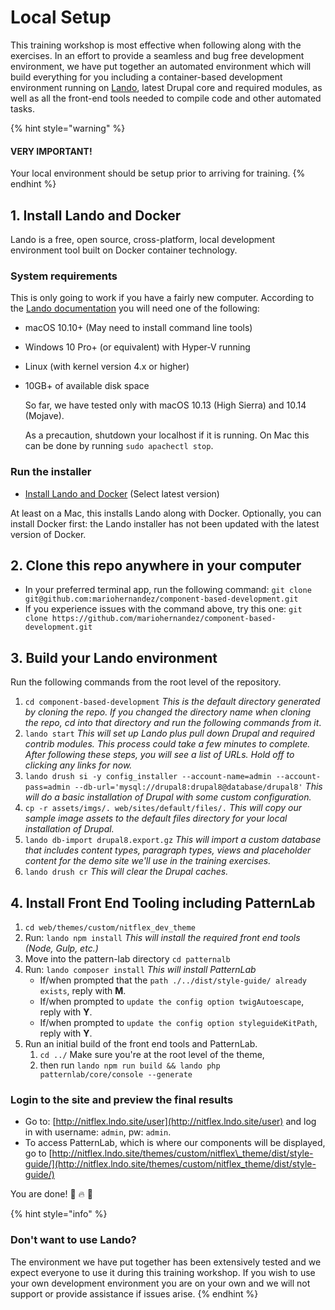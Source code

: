 # Local Setup

This training workshop is most effective when following along with the exercises. In an effort to provide a seamless and bug free development environment, we have put together an automated environment which will build everything for you including a container-based development environment running on [Lando](https://docs.devwithlando.io/), latest Drupal core and required modules, as well as all the front-end tools needed to compile code and other automated tasks.

{% hint style="warning" %}
#### VERY IMPORTANT!

Your local environment should be setup prior to arriving for training.
{% endhint %}

## 1. Install Lando and Docker

Lando is a free, open source, cross-platform, local development environment tool built on Docker container technology.

### System requirements

This is only going to work if you have a fairly new computer. According to the [Lando documentation](https://docs.devwithlando.io/installation/system-requirements.html#operating-system) you will need one of the following:

* macOS 10.10+ \(May need to install command line tools\)
* Windows 10 Pro+ \(or equivalent\) with Hyper-V running
* Linux \(with kernel version 4.x or higher\)
* 10GB+ of available disk space

  So far, we have tested only with macOS 10.13 \(High Sierra\) and 10.14 \(Mojave\).

  As a precaution, shutdown your localhost if it is running. On Mac this can be done by running `sudo apachectl stop`.

### Run the installer

* [Install Lando and Docker](https://github.com/lando/lando/releases) (Select latest version)

At least on a Mac, this installs Lando along with Docker. Optionally, you can install Docker first: the Lando installer has not been updated with the latest version of Docker.

## 2. Clone this repo anywhere in your computer

* In your preferred terminal app, run the following command:  `git clone git@github.com:mariohernandez/component-based-development.git`
* If you experience issues with the command above, try this one:  `git clone https://github.com/mariohernandez/component-based-development.git`

## 3. Build your Lando environment

Run the following commands from the root level of the repository.

1. `cd component-based-development`   _This is the default directory generated by cloning the repo. If you changed the directory name when cloning the repo, cd into that directory and run the following commands from it_.
2. `lando start`   _This will set up Lando plus pull down Drupal and required contrib modules. This process could take a few minutes to complete. After following these steps, you will see a list of URLs. Hold off to clicking any links for now._
3. `lando drush si -y config_installer --account-name=admin --account-pass=admin --db-url='mysql://drupal8:drupal8@database/drupal8'` _This will do a basic installation of Drupal with some custom configuration._
4. `cp -r assets/imgs/. web/sites/default/files/.`   _This will copy our sample image assets to the default files directory for your local installation of Drupal._
5. `lando db-import drupal8.export.gz`   _This will import a custom database that includes content types, paragraph types, views and placeholder content for the demo site we'll use in the training exercises._
6. `lando drush cr`  _This will clear the Drupal caches._

## 4. Install Front End Tooling including PatternLab

1. `cd web/themes/custom/nitflex_dev_theme`
2. Run: `lando npm install`   _This will install the required front end tools \(Node, Gulp, etc.\)_
3. Move into the pattern-lab directory `cd patternalb`
4. Run: `lando composer install`  _This will install PatternLab_
   * If/when prompted that the `path ./../dist/style-guide/ already exists`, reply with **M**.
   * If/when prompted to `update the config option twigAutoescape`, reply with **Y**.
   * If/when prompted to `update the config option styleguideKitPath`, reply with **Y**.
5. Run an initial build of the front end tools and PatternLab.
   1. `cd ../` Make sure you're at the root level of the theme,
   2. then run `lando npm run build && lando php patternlab/core/console --generate`

### Login to the site and preview the final results

* Go to: [http://nitflex.lndo.site/user](http://nitflex.lndo.site/user) and log in with username: `admin`, pw: `admin`.
* To access PatternLab, which is where our components will be displayed, go to [http://nitflex.lndo.site/themes/custom/nitflex\_theme/dist/style-guide/](http://nitflex.lndo.site/themes/custom/nitflex_theme/dist/style-guide/)

You are done! 🙌 🔥 👊

{% hint style="info" %}
### Don't want to use Lando?

The environment we have put together has been extensively tested and we expect everyone to use it during this training workshop. If you wish to use your own development environment you are on your own and we will not support or provide assistance if issues arise.
{% endhint %}
